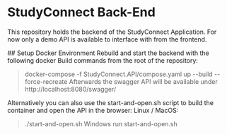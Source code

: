 # StudyConnect Back-End
This repository holds the backend of the StudyConnect Application.
For now only a demo API is available to interface with from the frontend.

## Setup Docker Environment
Rebuild and start the backend with the following docker Build commands from the root of the repository:
> docker-compose -f StudyConnect.API/compose.yaml up --build --force-recreate
Afterwards the swagger API will be available under http://localhost:8080/swagger/

Alternatively you can also use the start-and-open.sh script to build the container and open the API in the browser:
Linux / MacOS:
> ./start-and-open.sh
Windows
> run start-and-open.sh
